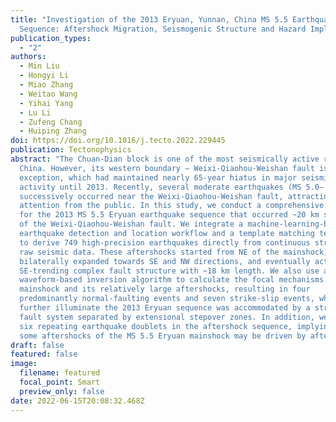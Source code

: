 ```yaml
---
title: "Investigation of the 2013 Eryuan, Yunnan, China MS 5.5 Earthquake
  Sequence: Aftershock Migration, Seismogenic Structure and Hazard Implication"
publication_types:
  - "2"
authors:
  - Min Liu
  - Hongyi Li
  - Miao Zhang
  - Weitao Wang
  - Yihai Yang
  - Lu Li
  - Zufeng Chang
  - Huiping Zhang
doi: https://doi.org/10.1016/j.tecto.2022.229445
publication: Tectonophysics
abstract: "The Chuan-Dian block is one of the most seismically active regions in
  China. However, its western boundary – Weixi-Qiaohou-Weishan fault is an
  exception, which had maintained nearly 65-year hiatus in major seismic
  activity until 2013. Recently, several moderate earthquakes (MS 5.0– 6.4) have
  successively occurred near the Weixi-Qiaohou-Weishan fault, attracting
  attention from the public. In this study, we conduct a comprehensive analysis
  for the 2013 MS 5.5 Eryuan earthquake sequence that occurred ~20 km southwest
  of the Weixi-Qiaohou-Weishan fault. We integrate a machine-learning-based
  earthquake detection and location workflow and a template matching technique
  to derive 749 high-precision earthquakes directly from continuous streams of
  raw seismic data. These aftershocks started from NE of the mainshock, then
  bilaterally expanded towards SE and NW directions, and eventually activated a
  SE-trending complex fault structure with ~18 km length. We also use a
  waveform-based inversion algorithm to calculate the focal mechanisms of the
  mainshock and its relatively large aftershocks, resulting in four
  predominantly normal-faulting events and seven strike-slip events, which
  further illuminate the 2013 Eryuan sequence was accommodated by a strike-slip
  fault system separated by extensional stepover zones. In addition, we identify
  six repeating earthquake doublets in the aftershock sequence, implying that
  some aftershocks of the MS 5.5 Eryuan mainshock may be driven by afterslip. "
draft: false
featured: false
image:
  filename: featured
  focal_point: Smart
  preview_only: false
date: 2022-06-15T20:08:32.468Z
---
```

